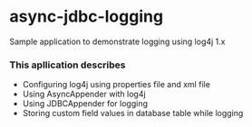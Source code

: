 # async-jdbc-logging

Sample application to demonstrate logging using log4j 1.x

### This apllication describes
 * Configuring log4j using properties file and xml file
 * Using AsyncAppender with log4j
 * Using JDBCAppender for logging
 * Storing custom field values in database table while logging
